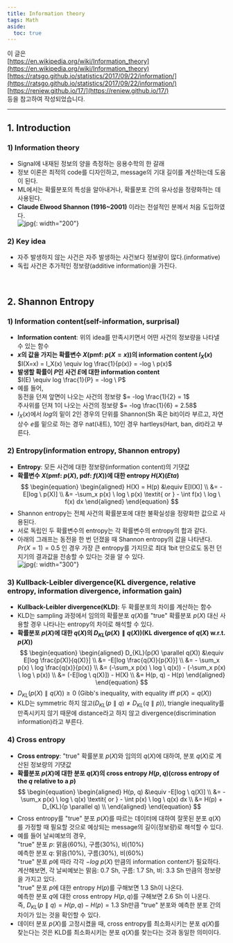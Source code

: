 ```yaml
---
title: Information theory
tags: Math
aside:
  toc: true
---
```


이 글은 <br>
[https://en.wikipedia.org/wiki/Information_theory](https://en.wikipedia.org/wiki/Information_theory) <br>
[https://ratsgo.github.io/statistics/2017/09/22/information/](https://ratsgo.github.io/statistics/2017/09/22/information/) <br>
[https://reniew.github.io/17/](https://reniew.github.io/17/) <br>
등을 참고하여 작성되었습니다.

<!--more-->

---

## 1. Introduction
### 1) Information theory
- Signal에 내재된 정보의 양을 측정하는 응용수학의 한 갈래
- 정보 이론은 최적의 code를 디자인하고, message의 기대 길이를 계산하는데 도움이 된다.
- ML에서는 확률분포의 특성을 알아내거나, 확률분포 간의 유사성을 정량화하는 데 사용된다.
- **Claude Elwood Shannon (1916~2001)** 이라는 전설적인 분께서 처음 도입하였다. <br>
![jpg](https://media.newyorker.com/photos/5909765cc14b3c606c1089f4/master/w_1023,c_limit/Roberts-Claude-Shannon.jpg){: width="200"}

### 2) Key idea
- 자주 발생하지 않는 사건은 자주 발생하는 사건보다 정보량이 많다.(informative)
- 독립 사건은 추가적인 정보량(additive information)을 가진다.

<br>

## 2. Shannon Entropy
### 1) Information content(self-information, surprisal)
- **Information content**: 위의 idea를 만족시키면서 어떤 사건의 정보량을 나타낼 수 있는 함수
- **$x$의 값을 가지는 확률변수 $X$(pmf: $p(X=x)$)의 information content $I_X(x)$** <br>
$I(X=x) = I_X(x) \equiv log \frac{1}{p(x)} = -log \ p(x)$
- **발생할 확률이 $P$인 사건 $E$에 대한 information content** <br>
$I(E) \equiv log \frac{1}{P} = -log \ P$
- 예를 들어, <br>
동전을 던져 앞면이 나오는 사건의 정보량 $= -log \frac{1}{2} = 1$ <br>
주사위를 던져 1이 나오는 사건의 정보량 $= -log \frac{1}{6} = 2.58$
- $I_X(x)$에서 $log$의 밑이 2인 경우의 단위를 Shannon(Sh 혹은 bit)이라 부르고, 자연상수 $e$를 밑으로 하는 경우 nat(내트), 10인 경우 hartleys(Hart, ban, dit)라고 부른다.


### 2) Entropy(information entropy, Shannon entropy)
- **Entropy**: 모든 사건에 대한 정보량(information content)의 기댓값
- **확률변수 $X$(pmf: $p(X)$, pdf: $f(X)$)에 대한 entropy $H(X)$(*Eta*)** <br>
$$
\begin{equation}
\begin{aligned}
    H(X) = H(p) &\equiv E[I(X)] \\
    &= -E[log \ p(X)] \\
    &= -\sum_x p(x) \ log \ p(x) \textit{ or } - \int f(x) \ log \ f(x) dx
\end{aligned}
\end{equation}
$$
- Shannon entropy는 전체 사건의 확률분포에 대한 불확실성을 정량화한 값으로 사용된다.
- 서로 독립인 두 확률변수의 entropy는 각 확률변수의 entropy의 합과 같다.
- 아래의 그래프는 동전을 한 번 던졌을 때 Shannon entropy의 값을 나타낸다. $Pr(X=1)=0.5$ 인 경우 가장 큰 entropy를 가지므로 최대 1bit 만으로도 동전 던지기의 결과값을 전송할 수 있다는 것을 알 수 있다. <br>
![jpg](https://upload.wikimedia.org/wikipedia/commons/thumb/2/22/Binary_entropy_plot.svg/450px-Binary_entropy_plot.svg.png){: width="300"}

### 3) Kullback-Leibler divergence(KL divergence, relative entropy, information divergence, information gain)
- **Kullback-Leibler divergence(KLD)**: 두 확률분포의 차이를 계산하는 함수
- KLD는 sampling 과정에서 임의의 확률분포 $q(X)$를 "true" 확률분포 $p(X)$ 대신 사용할 경우 나타나는 entropy의 차이로 해석할 수 있다.
- **확률분포 $p(X)$에 대한 $q(X)$의 $D_{KL}(p(X) \parallel q(X))$(KL divergence of $q(X)$ w.r.t. $p(X)$)** <br>
$$
\begin{equation}
\begin{aligned}
    D_{KL}(p(X) \parallel q(X)) &\equiv E[log \frac{p(X)}{q(X)}] \\
    &= -E[log \frac{q(X)}{p(X)}] \\
    &= - \sum_x p(x) \ log \frac{q(x)}{p(x)} \\
    &= (-\sum_x p(x) \ log \ q(x)) - (-\sum_x p(x) \ log \ p(x)) \\
    &= (-E[log \ q(X)]) - H(X) \\
    &= H(p, q) - H(p)
\end{aligned}
\end{equation}
$$
- $D_{KL}(p(X) \parallel q(X)) ≥ 0$ (Gibb's inequality, with equality iff $p(X) = q(X)$)
- KLD는 symmetric 하지 않고($D_{KL}(p \parallel q) \neq D_{KL}(q \parallel p)$), triangle inequality를 만족시키지 않기 때문에 distance라고 하지 않고 divergence(discrimination information)라고 부른다.

### 4) Cross entropy
- **Cross entropy**: "true" 확률분포 $p(X)$와 임의의 $q(X)$에 대하여, 분포 $q(X)$로 계산된 정보량의 기댓값
- **확률분포 $p(X)$에 대한 분포 $q(X)$의 cross entropy $H(p, q)$(cross entropy of the $q$ relative to a $p$)** <br>
$$
\begin{equation}
\begin{aligned}
    H(p, q) &\equiv -E[log \ q(X)] \\
    &= - \sum_x p(x) \ log \ q(x) \textit{ or } - \int p(x) \ log \ q(x) dx \\
    &= H(p) + D_{KL}(p \parallel q) \\
\end{aligned}
\end{equation}
$$
- Cross entropy를 "true" 분포 $p(X)$를 따르는 데이터에 대하여 잘못된 분포 $q(X)$를 가정할 때 필요할 것으로 예상되는 message의 길이(정보량)로 해석할 수 있다. <br>
- 예를 들어 날씨예보의 경우, <br>
"true" 분포 $p$: 맑음(60%), 구름(30%), 비(10%) <br>
예측한 분포 $q$: 맑음(10%), 구름(30%), 비(60%) <br>
"true" 분포 $p$에 따라 각각 $-log \ p(X)$ 만큼의 information content가 필요하다. <br>
계산해보면, 각 날씨예보는 맑음: 0.7 Sh, 구름: 1.7 Sh, 비: 3.3 Sh 만큼의 정보량을 가지고 있다. <br>
"true" 분포 $p$에 대한 entropy $H(p)$를 구해보면 1.3 Sh이 나온다. <br>
예측한 분포 $q$에 대한 cross entropy $H(p, q)$를 구해보면 2.6 Sh 이 나온다. <br>
즉, $D_{KL}(p \parallel q) = H(p, q) - H(p) = 1.3$ Sh만큼 "true" 분포와 예측한 분포 간의 차이가 있는 것을 확인할 수 있다.
- 데이터 분포 $p(X)$를 고정시켰을 때, cross entropy를 최소화시키는 분포 $q(X)$를 찾는다는 것은 KLD를 최소화시키는 분포 $q(X)$를 찾는다는 것과 동일한 의미이다.
